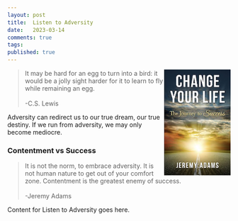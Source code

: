 ```yaml
---
layout: post
title:  Listen to Adversity
date:   2023-03-14
comments: true
tags: 
published: true
---
```


<img src="/images/Change_Your_Life_Jeremy_Adams.jpg" align="right" width="150" padding="10" alt="Change Your Life by Jeremy Adams" title="Change Your Life by Jeremy Adams" />

>It may be hard for an egg to turn into a bird: it would be a jolly sight harder for it to learn to fly while remaining an egg.<br/>&nbsp;<br/>-C.S. Lewis

Adversity can redirect us to our true dream, our true destiny. 
If we run from adversity, we may only become mediocre. 


 
<!--more-->

### Contentment vs Success

>It is not the norm, to embrace adversity. It is not human nature to get out of your comfort zone. Contentment is the greatest enemy of success.<br/>&nbsp;<br/>-Jeremy Adams

Content for Listen to Adversity goes here.

